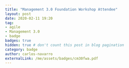 ```yaml
---
title: "Management 3.0 Foundation Workshop Attendee"
layout: post
date: 2020-02-11 19:20
tag:
- agile
- Management 3.0
- badge
badges: true
hidden: true # don't count this post in blog pagination
category: badge
author: carlos-navarro
externalLink: /me/assets/badges/cm30fwa.pdf
---
```

